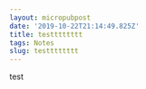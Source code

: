 ```yaml
---
layout: micropubpost
date: '2019-10-22T21:14:49.825Z'
title: testttttttt
tags: Notes
slug: testttttttt
---
```

test
